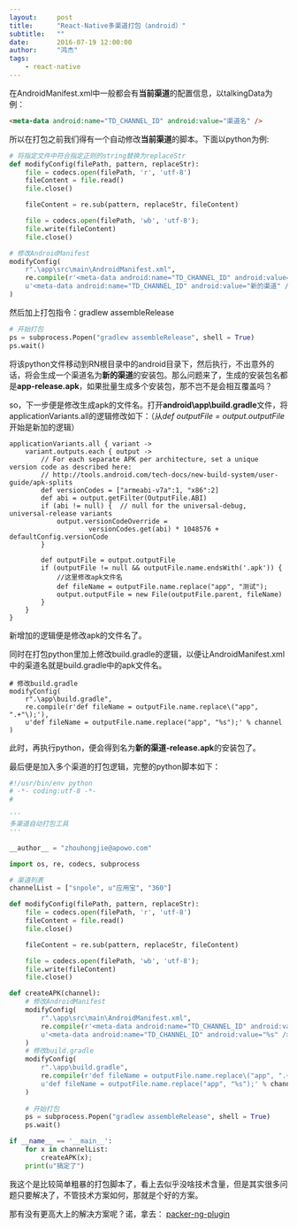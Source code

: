 ```yaml
---
layout:     post
title:      "React-Native多渠道打包（android）"
subtitle:   ""
date:       2016-07-19 12:00:00
author:     "鸿杰"
tags:
    - react-native
---
```


在AndroidManifest.xml中一般都会有**当前渠道**的配置信息，以talkingData为例：

```html
<meta-data android:name="TD_CHANNEL_ID" android:value="渠道名" />
```

所以在打包之前我们得有一个自动修改**当前渠道**的脚本。下面以python为例:

```python
# 将指定文件中符合指定正则的string替换为replaceStr
def modifyConfig(filePath, pattern, replaceStr):
	file = codecs.open(filePath, 'r', 'utf-8')
	fileContent = file.read()
	file.close()

	fileContent = re.sub(pattern, replaceStr, fileContent)

	file = codecs.open(filePath, 'wb', 'utf-8');
	file.write(fileContent)
	file.close()

# 修改AndroidManifest
modifyConfig(
	r".\app\src\main\AndroidManifest.xml",
	re.compile(r'<meta-data android:name="TD_CHANNEL_ID" android:value=".+" />'),
	u'<meta-data android:name="TD_CHANNEL_ID" android:value="新的渠道" />'
)	
```

然后加上打包指令：gradlew assembleRelease

```python
# 开始打包
ps = subprocess.Popen("gradlew assembleRelease", shell = True)
ps.wait()
```

将该python文件移动到RN根目录中的android目录下，然后执行，不出意外的话，将会生成一个渠道名为**新的渠道**的安装包。那么问题来了，生成的安装包名都是**app-release.apk**，如果批量生成多个安装包，那不岂不是会相互覆盖吗？

so，下一步便是修改生成apk的文件名。打开**android\app\build.gradle**文件，将applicationVariants.all的逻辑修改如下：（从*def outputFile = output.outputFile*开始是新加的逻辑）

```
applicationVariants.all { variant ->
    variant.outputs.each { output ->
        // For each separate APK per architecture, set a unique version code as described here:
        // http://tools.android.com/tech-docs/new-build-system/user-guide/apk-splits
        def versionCodes = ["armeabi-v7a":1, "x86":2]
        def abi = output.getFilter(OutputFile.ABI)
        if (abi != null) {  // null for the universal-debug, universal-release variants
            output.versionCodeOverride =
                    versionCodes.get(abi) * 1048576 + defaultConfig.versionCode
        }
        
        def outputFile = output.outputFile
        if (outputFile != null && outputFile.name.endsWith('.apk')) {
            //这里修改apk文件名
            def fileName = outputFile.name.replace("app", "测试");
            output.outputFile = new File(outputFile.parent, fileName)
        }
    }
}
```

新增加的逻辑便是修改apk的文件名了。

同时在打包python里加上修改build.gradle的逻辑，以便让AndroidManifest.xml中的渠道名就是build.gradle中的apk文件名。

```
# 修改build.gradle
modifyConfig(
	r".\app\build.gradle",
	re.compile(r'def fileName = outputFile.name.replace\("app", ".+"\);'),
	u'def fileName = outputFile.name.replace("app", "%s");' % channel
)
```

此时，再执行python，便会得到名为**新的渠道-release.apk**的安装包了。

最后便是加入多个渠道的打包逻辑，完整的python脚本如下：

```python
#!/usr/bin/env python
# -*- coding:utf-8 -*-
# 

'''
多渠道自动打包工具
'''

__author__ = "zhouhongjie@apowo.com"

import os, re, codecs, subprocess

# 渠道列表
channelList = ["snpole", u"应用宝", "360"]

def modifyConfig(filePath, pattern, replaceStr):
	file = codecs.open(filePath, 'r', 'utf-8')
	fileContent = file.read()
	file.close()

	fileContent = re.sub(pattern, replaceStr, fileContent)

	file = codecs.open(filePath, 'wb', 'utf-8');
	file.write(fileContent)
	file.close()

def createAPK(channel):
	# 修改AndroidManifest
	modifyConfig(
		r".\app\src\main\AndroidManifest.xml",
		re.compile(r'<meta-data android:name="TD_CHANNEL_ID" android:value=".+" />'),
		u'<meta-data android:name="TD_CHANNEL_ID" android:value="%s" />' % channel
	)
	# 修改build.gradle
	modifyConfig(
		r".\app\build.gradle",
		re.compile(r'def fileName = outputFile.name.replace\("app", ".+"\);'),
		u'def fileName = outputFile.name.replace("app", "%s");' % channel
	)
	
	# 开始打包
	ps = subprocess.Popen("gradlew assembleRelease", shell = True)
	ps.wait()

if __name__ == '__main__':
	for x in channelList:
		createAPK(x);
	print(u"搞定了")
```

我这个是比较简单粗暴的打包脚本了，看上去似乎没啥技术含量，但是其实很多问题只要解决了，不管技术方案如何，那就是个好的方案。

那有没有更高大上的解决方案呢？诺，拿去：
[packer-ng-plugin](https://github.com/mcxiaoke/packer-ng-plugin)